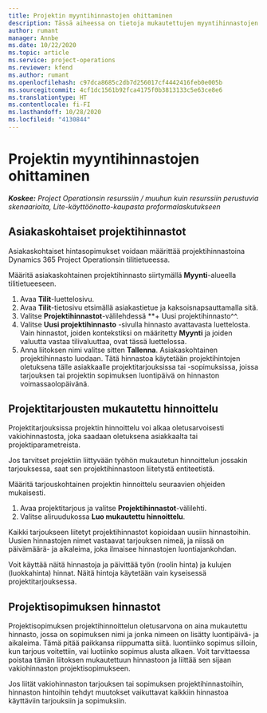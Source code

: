 ```yaml
---
title: Projektin myyntihinnastojen ohittaminen
description: Tässä aiheessa on tietoja mukautettujen myyntihinnastojen luomisesta.
author: rumant
manager: Annbe
ms.date: 10/22/2020
ms.topic: article
ms.service: project-operations
ms.reviewer: kfend
ms.author: rumant
ms.openlocfilehash: c97dca8685c2db7d256017cf4442416feb0e005b
ms.sourcegitcommit: 4cf1dc1561b92fca4175f0b3813133c5e63ce8e6
ms.translationtype: HT
ms.contentlocale: fi-FI
ms.lasthandoff: 10/28/2020
ms.locfileid: "4130844"
---
```

# <a name="override-project-sales-price-lists"></a>Projektin myyntihinnastojen ohittaminen

_**Koskee:** Project Operationsin resurssiin / muuhun kuin resurssiin perustuvia skenaarioita, Lite-käyttöönotto-kaupasta proformalaskutukseen_

## <a name="customer-specific-project-price-lists"></a>Asiakaskohtaiset projektihinnastot

Asiakaskohtaiset hintasopimukset voidaan määrittää projektihinnastoina Dynamics 365 Project Operationsin tilitietueessa.

Määritä asiakaskohtainen projektihinnasto siirtymällä **Myynti**-alueella tilitietueeseen.

1. Avaa **Tilit**-luettelosivu.
2. Avaa **Tilit**-tietosivu etsimällä asiakastietue ja kaksoisnapsauttamalla sitä.
3. Valitse **Projektihinnastot**-välilehdessä **+ Uusi projektihinnasto^^.
4. Valitse **Uusi projektihinnasto** -sivulla hinnasto avattavasta luettelosta. Vain hinnastot, joiden kontekstiksi on määritetty **Myynti** ja joiden valuutta vastaa tilivaluuttaa, ovat tässä luettelossa.
5. Anna liitoksen nimi valitse sitten **Tallenna**. Asiakaskohtainen projektihinnasto luodaan. Tätä hinnastoa käytetään projektihintojen oletuksena tälle asiakkaalle projektitarjouksissa tai -sopimuksissa, joissa tarjouksen tai projektin sopimuksen luontipäivä on hinnaston voimassaolopäivänä.

## <a name="custom-pricing-on-project-quotes"></a>Projektitarjousten mukautettu hinnoittelu

Projektitarjouksissa projektin hinnoittelu voi alkaa oletusarvoisesti vakiohinnastosta, joka saadaan oletuksena asiakkaalta tai projektiparametreista.

Jos tarvitset projektiin liittyvään työhön mukautetun hinnoittelun jossakin tarjouksessa, saat sen projektihinnastoon liitetystä entiteetistä.

Määritä tarjouskohtainen projektin hinnoittelu seuraavien ohjeiden mukaisesti.

1. Avaa projektitarjous ja valitse **Projektihinnastot**-välilehti.
2. Valitse aliruudukossa **Luo mukautettu hinnoittelu**.

Kaikki tarjoukseen liitetyt projektihinnastot kopioidaan uusiin hinnastoihin. Uusien hinnastojen nimet vastaavat tarjouksen nimeä, ja niissä on päivämäärä- ja aikaleima, joka ilmaisee hinnastojen luontiajankohdan.

Voit käyttää näitä hinnastoja ja päivittää työn (roolin hinta) ja kulujen (luokkahinta) hinnat. Näitä hintoja käytetään vain kyseisessä projektitarjouksessa.

## <a name="price-lists-on-a-project-contract"></a>Projektisopimuksen hinnastot

Projektisopimuksen projektihinnoittelun oletusarvona on aina mukautettu hinnasto, jossa on sopimuksen nimi ja jonka nimeen on lisätty luontipäivä- ja aikaleima. Tämä pitää paikkansa riippumatta siitä. luontiinko sopimus silloin, kun tarjous voitettiin, vai luotiinko sopimus alusta alkaen. Voit tarvittaessa poistaa tämän liitoksen mukautettuun hinnastoon ja liittää sen sijaan vakiohinnaston projektisopimukseen.

Jos liität vakiohinnaston tarjouksen tai sopimuksen projektihinnastoihin, hinnaston hintoihin tehdyt muutokset vaikuttavat kaikkiin hinnastoa käyttäviin tarjouksiin ja sopimuksiin.
